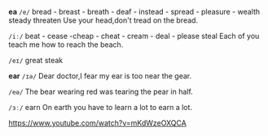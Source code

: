 **ea** 
`/e/`
bread - breast - breath - deaf - instead - spread - pleasure - wealth
steady
threaten
Use your head,don't tread on the bread.

`/iː/`
beat - cease -cheap - cheat - cream - deal - please 
steal
Each of you teach me how to reach the beach.

`/eɪ/`
great
steak

**ear**
`/ɪə/`
Dear doctor,I fear my ear is too near the gear.

`/eə/`
The bear wearing red was tearing the pear in half.

`/ɜː/`
earn
On earth you have to learn a lot to earn a lot.

https://www.youtube.com/watch?v=mKdWzeOXQCA